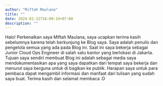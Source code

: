 ```yaml
---
author: "Miftah Maulana"
title: ""
date: 2024-01-31T16:09:19+07:00
description: ""
---
```


Halo! Perkenalkan saya Miftah Maulana, saya ucapkan terima kasih sebelumnya karena telah berkunjung ke Blog saya. Saya adalah penulis dan pengelola semua yang ada pada Blog ini. Saat ini saya bekerja sebagai Junior Cloud Ops Engineer di salah satu kantor yang berlokasi di Jakarta. Tujuan saya sendiri membuat Blog ini adalah sebagai media saya mendokumentasikan apa yang saya dapatkan dari tempat saya bekerja dan menurut saya berguna untuk di bagikan ke publik. Harapan saya untuk para pembaca dapat mengambil informasi dan manfaat dari tulisan yang sudah saya buat. Terima kasih dan selamat membaca :D
